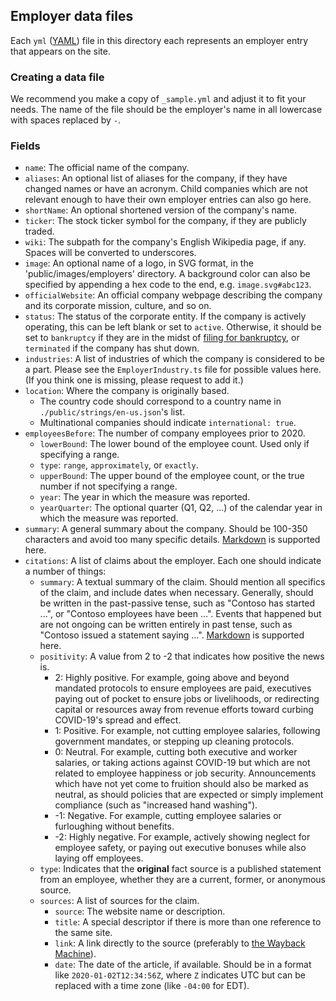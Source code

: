 ## Employer data files

Each `yml` ([YAML](https://yaml.org/)) file in this directory each represents an employer entry that appears on the site.

### Creating a data file

We recommend you make a copy of `_sample.yml` and adjust it to fit your needs. The name of the file should be the employer's name in all lowercase with spaces replaced by `-`.

### Fields

- `name`: The official name of the company.
- `aliases`: An optional list of aliases for the company, if they have changed names or have an acronym. Child companies which are not relevant enough to have their own employer entries can also go here.
- `shortName`: An optional shortened version of the company's name.
- `ticker`: The stock ticker symbol for the company, if they are publicly traded.
- `wiki`: The subpath for the company's English Wikipedia page, if any. Spaces will be converted to underscores.
- `image`: An optional name of a logo, in SVG format, in the 'public/images/employers' directory. A background color can also be specified by appending a hex code to the end, e.g. `image.svg#abc123`.
- `officialWebsite`: An official company webpage describing the company and its corporate mission, culture, and so on.
- `status`: The status of the corporate entity. If the company is actively operating, this can be left blank or set to `active`. Otherwise, it should be set to `bankruptcy` if they are in the midst of [filing for bankruptcy](https://www.thebankruptcysite.org/resources/bankruptcy/chapter-7-bankruptcy-corporations-and-llcs.htm), or `terminated` if the company has shut down.
- `industries`: A list of industries of which the company is considered to be a part. Please see the `EmployerIndustry.ts` file for possible values here. (If you think one is missing, please request to add it.)
- `location`: Where the company is originally based.
	- The country code should correspond to a country name in `./public/strings/en-us.json`'s list.
	- Multinational companies should indicate `international: true`.
- `employeesBefore`: The number of company employees prior to 2020.
	- `lowerBound`: The lower bound of the employee count. Used only if specifying a range.
	- `type`: `range`, `approximately`, or `exactly`.
	- `upperBound`: The upper bound of the employee count, or the true number if not specifying a range.
	- `year`: The year in which the measure was reported.
	- `yearQuarter`: The optional quarter (Q1, Q2, ...) of the calendar year in which the measure was reported.
- `summary`: A general summary about the company. Should be 100-350 characters and avoid too many specific details. [Markdown](https://www.markdownguide.org/basic-syntax/) is supported here.
- `citations`: A list of claims about the employer. Each one should indicate a number of things:
	- `summary`: A textual summary of the claim. Should mention all specifics of the claim, and include dates when necessary. Generally, should be written in the past-passive tense, such as "Contoso has started ...", or "Contoso employees have been ...". Events that happened but are not ongoing can be written entirely in past tense, such as "Contoso issued a statement saying ...". [Markdown](https://www.markdownguide.org/basic-syntax/) is supported here.
	- `positivity`: A value from 2 to -2 that indicates how positive the news is.
		- 2: Highly positive. For example, going above and beyond mandated protocols to ensure employees are paid, executives paying out of pocket to ensure jobs or livelihoods, or redirecting capital or resources away from revenue efforts toward curbing COVID-19's spread and effect.
		- 1: Positive. For example, not cutting employee salaries, following government mandates, or stepping up cleaning protocols.
		- 0: Neutral. For example, cutting both executive and worker salaries, or taking actions against COVID-19 but which are not related to employee happiness or job security. Announcements which have not yet come to fruition should also be marked as neutral, as should policies that are expected or simply implement compliance (such as "increased hand washing").
		- -1: Negative. For example, cutting employee salaries or furloughing without benefits.
		- -2: Highly negative. For example, actively showing neglect for employee safety, or paying out executive bonuses while also laying off employees.
	- `type`: Indicates that the **original** fact source is a published statement from an employee, whether they are a current, former, or anonymous source.
	- `sources`: A list of sources for the claim.
		- `source`: The website name or description.
		- `title`: A special descriptor if there is more than one reference to the same site.
		- `link`: A link directly to the source (preferably to [the Wayback Machine](https://web.archive.org)).
		- `date`: The date of the article, if available. Should be in a format like `2020-01-02T12:34:56Z`, where `Z` indicates UTC but can be replaced with a time zone (like `-04:00` for EDT).
